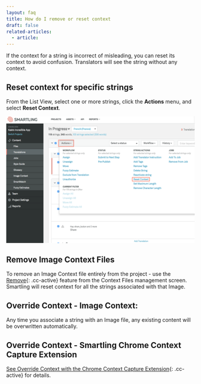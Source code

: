 ```yaml
---
layout: faq
title: How do I remove or reset context
draft: false
related-articles:
  - article:
---
```



If the context for a string is incorrect of misleading, you can reset its context to avoid confusion. Translators will see the string without any context.

## Reset context for specific strings

From the List View, select one or more strings, click the **Actions** menu, and select **Reset Context**.

![](/uploads/versions/smartling___translations_management---x----1116-750x---.png)

## Remove Image Context Files

To remove an Image Context file entirely from the project - use the [Remove](/knowledge-base/articles/adding-image-context-for-mobile-and-desktop-application-files/#remove-image-context-files){: .cc-active} feature from the Context Files management screen. Smartling will reset context for all the strings associated with that Image.

## Override Context - Image Context:

Any time you associate a string with an Image file, any existing content will be overwritten automatically.

## Override Context - Smartling Chrome Context Capture Extension

[See Override Context with the Chrome Context Capture Extension](/knowledge-base/articles/override-existing-context-with-the-chrome-context-capture-extension/){: .cc-active} for details.